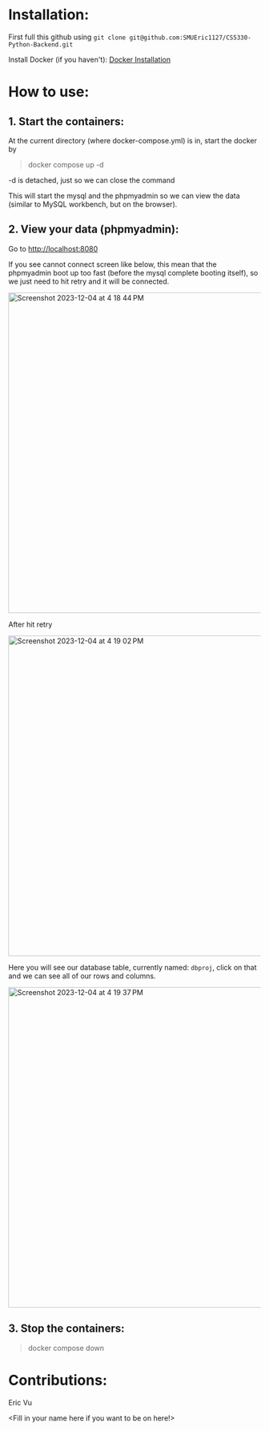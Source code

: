 # Installation:

First full this github using `git clone git@github.com:SMUEric1127/CS5330-Python-Backend.git`

Install Docker (if you haven't): [Docker Installation](https://docs.docker.com/engine/install/)

# How to use:

## 1. Start the containers:

At the current directory (where docker-compose.yml) is in, start the docker by

> docker compose up -d

-d is detached, just so we can close the command

This will start the mysql and the phpmyadmin so we can view the data (similar to MySQL workbench, but on the browser).

## 2. View your data (phpmyadmin):

Go to [http://localhost:8080](http://localhost:8080)

If you see cannot connect screen like below, this mean that the phpmyadmin boot up too fast (before the mysql complete booting itself), so we just need to hit retry and it will be connected.

<img width="640" alt="Screenshot 2023-12-04 at 4 18 44 PM" src="https://github.com/SMUEric1127/CS5330-Python-Backend/assets/85500156/769884e4-e709-40b6-99b7-a98ad9f43961">

After hit retry

<img width="640" alt="Screenshot 2023-12-04 at 4 19 02 PM" src="https://github.com/SMUEric1127/CS5330-Python-Backend/assets/85500156/e1f770df-8159-47d2-a0c4-93fc3e85c155">

Here you will see our database table, currently named: `dbproj`, click on that and we can see all of our rows and columns.

<img width="640" alt="Screenshot 2023-12-04 at 4 19 37 PM" src="https://github.com/SMUEric1127/CS5330-Python-Backend/assets/85500156/2994fcd7-d0f8-47e6-abd1-e54c62c68c34">

## 3. Stop the containers:

> docker compose down

# Contributions:

Eric Vu

<Fill in your name here if you want to be on here!>
